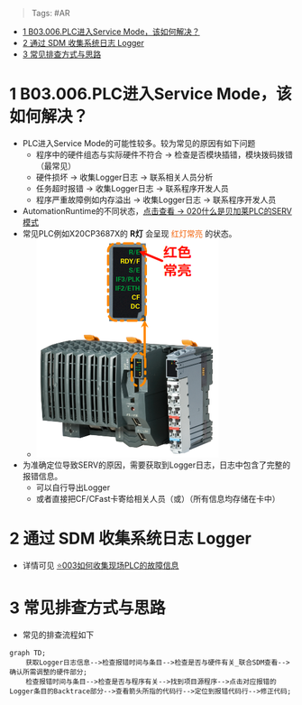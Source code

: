 > Tags: #AR

- [1 B03.006.PLC进入Service Mode，该如何解决？](#_1-b03006plc%E8%BF%9B%E5%85%A5service-mode%EF%BC%8C%E8%AF%A5%E5%A6%82%E4%BD%95%E8%A7%A3%E5%86%B3%EF%BC%9F)
- [2 通过 SDM 收集系统日志 Logger](#_2-%E9%80%9A%E8%BF%87-sdm-%E6%94%B6%E9%9B%86%E7%B3%BB%E7%BB%9F%E6%97%A5%E5%BF%97-logger)
- [3 常见排查方式与思路](#_3-%E5%B8%B8%E8%A7%81%E6%8E%92%E6%9F%A5%E6%96%B9%E5%BC%8F%E4%B8%8E%E6%80%9D%E8%B7%AF)

# 1 B03.006.PLC进入Service Mode，该如何解决？

- PLC进入Service Mode的可能性较多。较为常见的原因有如下问题
    - 程序中的硬件组态与实际硬件不符合 → 检查是否模块插错，模块拨码拨错（最常见）
    - 硬件损坏 → 收集Logger日志 → 联系相关人员分析
    - 任务超时报错 → 收集Logger日志 → 联系程序开发人员
    - 程序严重故障例如内存溢出 → 收集Logger日志 → 联系程序开发人员
- AutomationRuntime的不同状态，[点击查看 → 020什么是贝加莱PLC的SERV模式](../B02_技术_AutomationRuntime/020什么是贝加莱PLC的SERV模式.md)
- 常见PLC例如X20CP3687X的 **R灯** 会呈现 <font color=#F36208>红灯常亮</font> 的状态。
    - ![](FILES/006PLC进入Service%20Mode，该如何解决？/image-20241011102833025.png)
- 为准确定位导致SERV的原因，需要获取到Logger日志，日志中包含了完整的报错信息。
    - 可以自行导出Logger
    - 或者直接把CF/CFast卡寄给相关人员（或）（所有信息均存储在卡中）

# 2 通过 SDM 收集系统日志 Logger

- 详情可见 [⭐003如何收集现场PLC的故障信息](../C04_现场维运/003如何收集现场PLC的故障信息.md)

# 3 常见排查方式与思路

- 常见的排查流程如下

```mermaid
graph TD;
    获取Logger日志信息-->检查报错时间与条目-->检查是否与硬件有关_联合SDM查看-->确认所需调整的硬件部分;
    检查报错时间与条目-->检查是否与程序有关-->找到项目源程序-->点击对应报错的Logger条目的Backtrace部分-->查看箭头所指的代码行-->定位到报错代码行-->修正代码;
```
